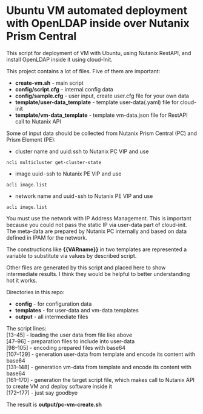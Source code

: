 # Ubuntu VM automated deployment with OpenLDAP inside over Nutanix Prism Central

This script for deployment of VM with Ubuntu, using Nutanix RestAPI, and install OpenLDAP inside it using cloud-Init.

This project contains a lot of files. Five of them are important:
- **create-vm.sh** - main script
- **config/script.cfg** - internal config data
- **config/sample.cfg** - user input, create user.cfg file for your own data
- **template/user-data_template** - template user-data(.yaml) file for cloud-init
- **template/vm-data_template** - template vm-data.json file for RestAPI call to Nutanix API

Some of input data should be collected from Nutanix Prism Central (PC) and Prism Element (PE):
- cluster name and uuid: ssh to Nutanix PC VIP and use 
```console
ncli multicluster get-cluster-state
```
- image uuid - ssh to Nutanix PE VIP and use 
```console
acli image.list
```
- network name and uuid - ssh to Nutanix PE VIP and use 
```console
acli image.list
```

You must use the network with IP Address Management. This is important because you could not pass the static IP via user-data part of cloud-init. The meta-data are prepared by Nutanix PC internally and based on data defined in IPAM for the network.

The constructions like **{{VARname}}** in two templates are represented a variable to substitute via values by described script.

Other files are generated by this script and placed here to show intermediate results. I think they would be helpful to better understanding hot it works.

Directories in this repo:
- **config** - for configuration data
- **templates** - for user-data and vm-data templates
- **output** - all intermediate files

The script lines:\
[13–45] - loading the user data from file like above\
[47–96] - preparation files to include into user-data\
[98–105] - encoding prepared files with base64\
[107–129] - generation user-data from template and encode its content with base64\
[131–148] - generation vm-data from template and encode its content with base64\
[161–170] - generation the target script file, which makes call to Nutanix API to create VM and deploy software inside it\
[172–177] - just say goodbye


The result is **output/pc-vm-create.sh**

